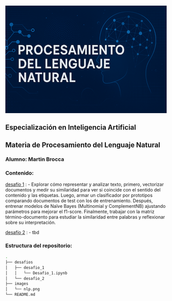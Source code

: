 ![](./images/nlp_banner.png)



## Especialización en Inteligencia Artificial 
## Materia de Procesamiento del Lenguaje Natural


### Alumno: Martin Brocca

### Contenido: 


[desafío 1](./desafios/Desafio_1.ipynb) :
    - Explorar cómo representar y analizar texto, primero, vectorizar documentos y medir su similaridad para ver si coincide con el sentido del contenido y las etiquetas. Luego, armar un clasificador por prototipos comparando documentos de test con los de entrenamiento. Después, entrenar modelos de Naïve Bayes (Multinomial y ComplementNB) ajustando parámetros para mejorar el f1-score. Finalmente, trabajar con la matriz término-documento para estudiar la similaridad entre palabras y reflexionar sobre su interpretación.
  
[desafío 2](./desafios/Desafio_2.ipynb) :
    - tbd
  

### Estructura del repositorio:
```bash
.
├── desafios
│   ├── desafio_1
│   │   └── Desafio_1.ipynb
│   └── desafio_2
├── images
│   └── nlp.png
└── README.md

